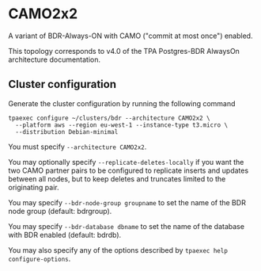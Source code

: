 CAMO2x2
=======

A variant of BDR-Always-ON with CAMO ("commit at most once") enabled.

This topology corresponds to v4.0 of the TPA Postgres-BDR AlwaysOn
architecture documentation.

Cluster configuration
---------------------

Generate the cluster configuration by running the following command

```
tpaexec configure ~/clusters/bdr --architecture CAMO2x2 \
  --platform aws --region eu-west-1 --instance-type t3.micro \
  --distribution Debian-minimal
```

You must specify ``--architecture CAMO2x2``.

You may optionally specify ``--replicate-deletes-locally`` if you want
the two CAMO partner pairs to be configured to replicate inserts and
updates between all nodes, but to keep deletes and truncates limited
to the originating pair.

You may specify ``--bdr-node-group groupname`` to set the name of the
BDR node group (default: bdrgroup).

You may specify ``--bdr-database dbname`` to set the name of the
database with BDR enabled (default: bdrdb).

You may also specify any of the options described by
``tpaexec help configure-options``.
